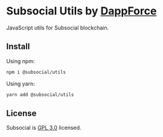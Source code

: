 # Subsocial Utils by [DappForce](https://github.com/dappforce)

JavaScript utils for Subsocial blockchain.

## Install

Using npm:

```bash
npm i @subsocial/utils
```

Using yarn:

```bash
yarn add @subsocial/utils
```

## License

Subsocial is [GPL 3.0](./LICENSE) licensed.